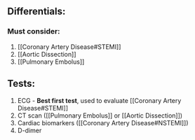 ## Differentials:
### Must consider:
1. [[Coronary Artery Disease#STEMI]]
2. [[Aortic Dissection]]
3. [[Pulmonary Embolus]]

## Tests:
1. ECG - **Best first test**, used to evaluate [[Coronary Artery Disease#STEMI]]
2. CT scan ([[Pulmonary Embolus]] or [[Aortic Dissection]])
3. Cardiac biomarkers ([[Coronary Artery Disease#NSTEMI]])
4. D-dimer